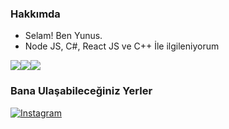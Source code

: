 <h3>Hakkımda</h3>

- Selam! Ben Yunus.
- Node JS, C#, React JS ve C++ İle ilgileniyorum

<img src="https://img.shields.io/badge/HTML-239120?style=for-the-badge&logo=html5&logoColor=white"/><img src="https://img.shields.io/badge/CSS-239120?&style=for-the-badge&logo=css3&logoColor=white"/><img src="https://img.shields.io/badge/JavaScript-323330?style=for-the-badge&logo=javascript&logoColor=F7DF1E"/>
<h3>Bana Ulaşabileceğiniz Yerler</h3>

<a href="https://www.instagram.com/lostfxo/"><img src="https://img.shields.io/badge/Instagram-E4405F?style=for-the-badge&logo=instagram&logoColor=white" alt="Instagram" /></a>
